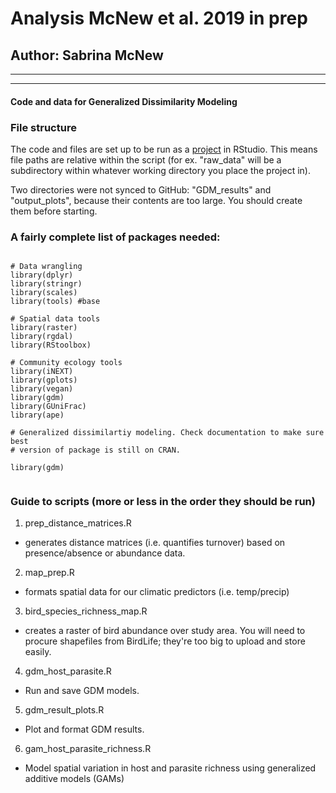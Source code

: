 # Analysis McNew et al. 2019 in prep
## Author: Sabrina McNew
***
***
#### Code and data for Generalized Dissimilarity Modeling 

### File structure 
The code and files are set up to be run as a [project](https://r4ds.had.co.nz/workflow-projects.html)
in RStudio. This means file paths are relative within the script (for ex. "raw_data" will be a subdirectory within 
whatever working directory you place the project in).  

Two directories were not synced to GitHub: "GDM_results" and "output_plots", because their contents are 
too large. You should create them before starting. 

### A fairly complete list of packages needed: 
```

# Data wrangling 
library(dplyr) 
library(stringr) 
library(scales) 
library(tools) #base 

# Spatial data tools 
library(raster) 
library(rgdal)
library(RStoolbox) 

# Community ecology tools  
library(iNEXT) 
library(gplots)
library(vegan)
library(gdm)
library(GUniFrac)
library(ape)

# Generalized dissimilartiy modeling. Check documentation to make sure best 
# version of package is still on CRAN.

library(gdm) 


```
### Guide to scripts (more or less in the order they should be run)

1. prep_distance_matrices.R
+ generates distance matrices (i.e. quantifies turnover) based on presence/absence or abundance data.
2. map_prep.R
  + formats spatial data for our climatic predictors (i.e. temp/precip)
3. bird_species_richness_map.R  
  + creates a raster of bird abundance over study area. You will need to procure
shapefiles from BirdLife; they're too big to upload and store easily.   
4. gdm_host_parasite.R
  + Run and save GDM models.  
5. gdm_result_plots.R
  + Plot and format GDM results.  
6. gam_host_parasite_richness.R 
+ Model spatial variation in host and parasite richness using generalized additive models (GAMs)